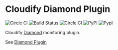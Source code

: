 # Cloudify Diamond Plugin

[![Circle CI](https://circleci.com/gh/cloudify-cosmo/cloudify-diamond-plugin/tree/master.svg?style=shield)](https://circleci.com/gh/cloudify-cosmo/cloudify-diamond-plugin/tree/master)
[![Build Status](https://travis-ci.org/cloudify-cosmo/cloudify-diamond-plugin.svg?branch=master)](https://travis-ci.org/cloudify-cosmo/cloudify-diamond-plugin) [![Circle CI](https://circleci.com/gh/cloudify-cosmo/cloudify-diamond-plugin/tree/master.svg?&style=shield)](https://circleci.com/gh/cloudify-cosmo/cloudify-diamond-plugin/tree/master)
[![PyPI](http://img.shields.io/pypi/dm/cloudify-diamond-plugin.svg)](http://img.shields.io/pypi/dm/cloudify-diamond-plugin.svg)
[![PypI](http://img.shields.io/pypi/v/cloudify-diamond-plugin.svg)](http://img.shields.io/pypi/v/cloudify-diamond-plugin.svg)

Cloudify [Diamond](https://github.com/BrightcoveOS/Diamond) monitoring plugin.

See [Diamond Plugin](http://docs.getcloudify.org/latest/plugins/diamond)

